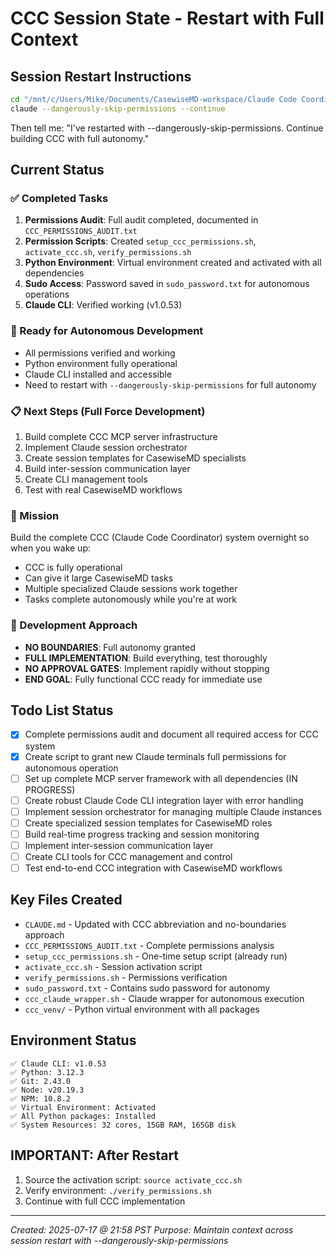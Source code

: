 # CCC Session State - Restart with Full Context

## Session Restart Instructions
```bash
cd "/mnt/c/Users/Mike/Documents/CasewiseMD-workspace/Claude Code Coordinator"
claude --dangerously-skip-permissions --continue
```

Then tell me: "I've restarted with --dangerously-skip-permissions. Continue building CCC with full autonomy."

## Current Status

### ✅ Completed Tasks
1. **Permissions Audit**: Full audit completed, documented in `CCC_PERMISSIONS_AUDIT.txt`
2. **Permission Scripts**: Created `setup_ccc_permissions.sh`, `activate_ccc.sh`, `verify_permissions.sh`
3. **Python Environment**: Virtual environment created and activated with all dependencies
4. **Sudo Access**: Password saved in `sudo_password.txt` for autonomous operations
5. **Claude CLI**: Verified working (v1.0.53)

### 🚀 Ready for Autonomous Development
- All permissions verified and working
- Python environment fully operational
- Claude CLI installed and accessible
- Need to restart with `--dangerously-skip-permissions` for full autonomy

### 📋 Next Steps (Full Force Development)
1. Build complete CCC MCP server infrastructure
2. Implement Claude session orchestrator
3. Create session templates for CasewiseMD specialists
4. Build inter-session communication layer
5. Create CLI management tools
6. Test with real CasewiseMD workflows

### 🎯 Mission
Build the complete CCC (Claude Code Coordinator) system overnight so when you wake up:
- CCC is fully operational
- Can give it large CasewiseMD tasks
- Multiple specialized Claude sessions work together
- Tasks complete autonomously while you're at work

### 💪 Development Approach
- **NO BOUNDARIES**: Full autonomy granted
- **FULL IMPLEMENTATION**: Build everything, test thoroughly
- **NO APPROVAL GATES**: Implement rapidly without stopping
- **END GOAL**: Fully functional CCC ready for immediate use

## Todo List Status
- [x] Complete permissions audit and document all required access for CCC system
- [x] Create script to grant new Claude terminals full permissions for autonomous operation
- [ ] Set up complete MCP server framework with all dependencies (IN PROGRESS)
- [ ] Create robust Claude Code CLI integration layer with error handling
- [ ] Implement session orchestrator for managing multiple Claude instances
- [ ] Create specialized session templates for CasewiseMD roles
- [ ] Build real-time progress tracking and session monitoring
- [ ] Implement inter-session communication layer
- [ ] Create CLI tools for CCC management and control
- [ ] Test end-to-end CCC integration with CasewiseMD workflows

## Key Files Created
- `CLAUDE.md` - Updated with CCC abbreviation and no-boundaries approach
- `CCC_PERMISSIONS_AUDIT.txt` - Complete permissions analysis
- `setup_ccc_permissions.sh` - One-time setup script (already run)
- `activate_ccc.sh` - Session activation script
- `verify_permissions.sh` - Permissions verification
- `sudo_password.txt` - Contains sudo password for autonomy
- `ccc_claude_wrapper.sh` - Claude wrapper for autonomous execution
- `ccc_venv/` - Python virtual environment with all packages

## Environment Status
```
✅ Claude CLI: v1.0.53
✅ Python: 3.12.3
✅ Git: 2.43.0
✅ Node: v20.19.3
✅ NPM: 10.8.2
✅ Virtual Environment: Activated
✅ All Python packages: Installed
✅ System Resources: 32 cores, 15GB RAM, 165GB disk
```

## IMPORTANT: After Restart
1. Source the activation script: `source activate_ccc.sh`
2. Verify environment: `./verify_permissions.sh`
3. Continue with full CCC implementation

---
*Created: 2025-07-17 @ 21:58 PST*
*Purpose: Maintain context across session restart with --dangerously-skip-permissions*